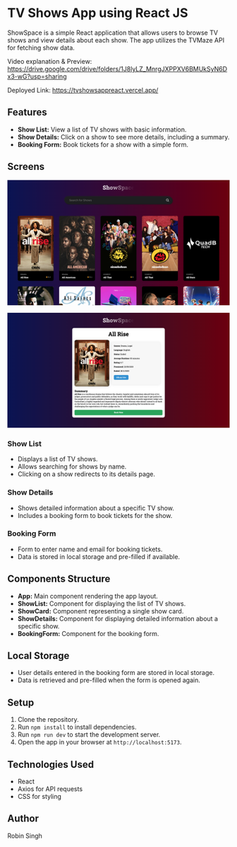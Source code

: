 # TV Shows App using React JS

ShowSpace is a simple React application that allows users to browse TV shows and view details about each show. The app utilizes the TVMaze API for fetching show data.

Video explanation & Preview: https://drive.google.com/drive/folders/1J8lyLZ_MnrgJXPPXV6BMUkSyN6Dx3-wG?usp=sharing

Deployed Link: https://tvshowsappreact.vercel.app/

## Features

- **Show List:** View a list of TV shows with basic information.
- **Show Details:** Click on a show to see more details, including a summary.
- **Booking Form:** Book tickets for a show with a simple form.

## Screens

![Screen1](public/Screen1.png)

![Screen2](public/Screen2.png)


### Show List

- Displays a list of TV shows.
- Allows searching for shows by name.
- Clicking on a show redirects to its details page.

### Show Details

- Shows detailed information about a specific TV show.
- Includes a booking form to book tickets for the show.

### Booking Form

- Form to enter name and email for booking tickets.
- Data is stored in local storage and pre-filled if available.

## Components Structure

- **App:** Main component rendering the app layout.
- **ShowList:** Component for displaying the list of TV shows.
- **ShowCard:** Component representing a single show card.
- **ShowDetails:** Component for displaying detailed information about a specific show.
- **BookingForm:** Component for the booking form.

## Local Storage

- User details entered in the booking form are stored in local storage.
- Data is retrieved and pre-filled when the form is opened again.

## Setup

1. Clone the repository.
2. Run `npm install` to install dependencies.
3. Run `npm run dev` to start the development server.
4. Open the app in your browser at `http://localhost:5173`.

## Technologies Used

- React
- Axios for API requests
- CSS for styling

## Author

Robin Singh




